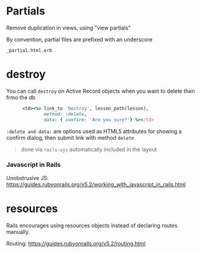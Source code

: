 # Partials

Remove duplication in views, using "view partials"

By convention, partial files are prefixed with an underscore

`_partial.html.erb`


# destroy

You can call `destroy` on Active Record objects when you want to delete then frmo the db

```ruby
      <td><%= link_to 'Destroy', lesson_path(lesson),
              method: :delete,
              data: { confirm: 'Are you sure?'} %></td>
```

`:delete and data:` are options used as HTML5 attributes
for showing a confirm dialog, then submit link with method `delete`

> done via `rails-ujs` automatically included in the layout

### Javascript in Rails

Unobstrusive JS: https://guides.rubyonrails.org/v5.2/working_with_javascript_in_rails.html


# resources

Rails encourages using resources objects instead of declaring routes manually.

Routing: https://guides.rubyonrails.org/v5.2/routing.html